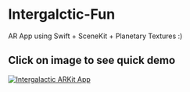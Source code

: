 # Intergalctic-Fun
AR App using Swift + SceneKit + Planetary Textures :)

## Click on image to see quick demo

[![Intergalactic ARKit App](http://img.youtube.com/vi/HuI8XOaPYJc/0.jpg)](http://www.youtube.com/watch?v=HuI8XOaPYJc "Intergalactic ARKit App")
